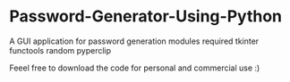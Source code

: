# Password-Generator-Using-Python
A GUI application for password generation
modules required
tkinter
functools
random
pyperclip

Feeel free to download the code for personal and commercial use :)
